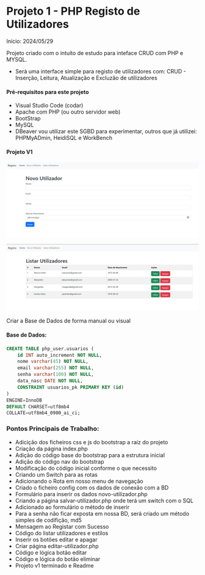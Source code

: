 # Projeto 1 - PHP Registo de Utilizadores
Início: 2024/05/29

Projeto criado com o intuíto de estudo para inteface CRUD com PHP e MYSQL.
- Será uma interface simple para registo de utilizadores com:
CRUD - Inserção, Leitura, Atualização e Excluzão de utilizadores 


#### Pré-requisitos para este projeto
- Visual Studio Code (codar)
- Apache com PHP (ou outro servidor web)
- BootStrap
- MySQL
- DBeaver vou utilizar este SGBD para experimentar, outros que já utilizei: PHPMyADmin, HeidiSQL e WorkBench


#### Projeto V1
![Projeto Node FullStack Finalizado](/php_utilizador_adicionar.png)

![Projeto Node FullStack Finalizado](/php_utilizador_listar.png)



Criar a Base de Dados de forma manual ou visual

#### Base de Dados:

~~~sql
CREATE TABLE php_user.usuarios (
	id INT auto_increment NOT NULL,
	nome varchar(45) NOT NULL,
	email varchar(255) NOT NULL,
	senha varchar(100) NOT NULL,
	data_nasc DATE NOT NULL,
	CONSTRAINT usuarios_pk PRIMARY KEY (id)
)
ENGINE=InnoDB
DEFAULT CHARSET=utf8mb4
COLLATE=utf8mb4_0900_ai_ci;
~~~

### Pontos Principais de Trabalho:

- Adicição dos ficheiros css e js do bootstrap a raíz do projeto
- Criação da página index.php
- Adição do código base do bootstrap para a estrutura inicial
- Adição do código nav do bootstrap
- Modificação do código inicial conforme o que necessito
- Criando um Switch para as rotas
- Adicionando o Rota em nosso menu de navegação
- Criado o ficheiro config com os dados de conexão com a BD
- Formulário para inserir os dados novo-utilizador.php
- Criando a página salvar-utilizador.php onde terá um switch com o SQL
- Adicionado ao formulário o método de inserir
- Para a senha não ficar exposta em nossa BD, será criado um método simples de codifição, md5
- Mensagem ao Registar com Sucesso
- Código do listar utilizadores e estilos
- Inserir os botões editar e apagar
- Criar página editar-utilizador.php
- Código e lógica botão editar
- Código e lógica do botão eliminar
- Projeto v1 terminado e Readme
